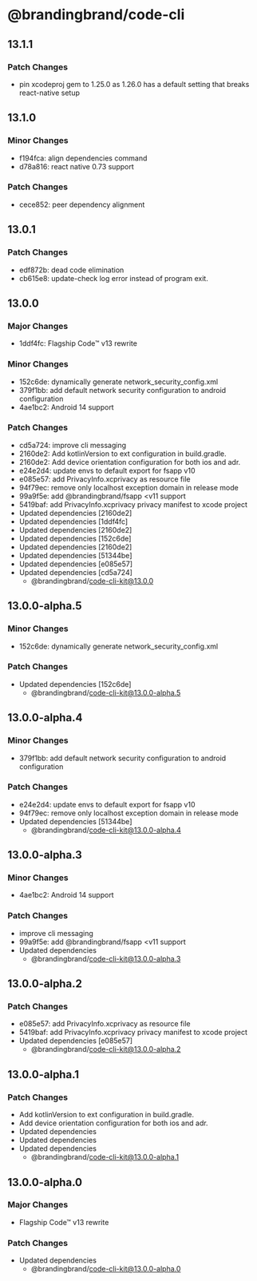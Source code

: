 # @brandingbrand/code-cli

## 13.1.1

### Patch Changes

- pin xcodeproj gem to 1.25.0 as 1.26.0 has a default setting that breaks react-native setup

## 13.1.0

### Minor Changes

- f194fca: align dependencies command
- d78a816: react native 0.73 support

### Patch Changes

- cece852: peer dependency alignment

## 13.0.1

### Patch Changes

- edf872b: dead code elimination
- cb615e8: update-check log error instead of program exit.

## 13.0.0

### Major Changes

- 1ddf4fc: Flagship Code™ v13 rewrite

### Minor Changes

- 152c6de: dynamically generate network_security_config.xml
- 379f1bb: add default network security configuration to android configuration
- 4ae1bc2: Android 14 support

### Patch Changes

- cd5a724: improve cli messaging
- 2160de2: Add kotlinVersion to ext configuration in build.gradle.
- 2160de2: Add device orientation configuration for both ios and adr.
- e24e2d4: update envs to default export for fsapp v10
- e085e57: add PrivacyInfo.xcprivacy as resource file
- 94f79ec: remove only localhost exception domain in release mode
- 99a9f5e: add @brandingbrand/fsapp <v11 support
- 5419baf: add PrivacyInfo.xcprivacy privacy manifest to xcode project
- Updated dependencies [2160de2]
- Updated dependencies [1ddf4fc]
- Updated dependencies [2160de2]
- Updated dependencies [152c6de]
- Updated dependencies [2160de2]
- Updated dependencies [51344be]
- Updated dependencies [e085e57]
- Updated dependencies [cd5a724]
  - @brandingbrand/code-cli-kit@13.0.0

## 13.0.0-alpha.5

### Minor Changes

- 152c6de: dynamically generate network_security_config.xml

### Patch Changes

- Updated dependencies [152c6de]
  - @brandingbrand/code-cli-kit@13.0.0-alpha.5

## 13.0.0-alpha.4

### Minor Changes

- 379f1bb: add default network security configuration to android configuration

### Patch Changes

- e24e2d4: update envs to default export for fsapp v10
- 94f79ec: remove only localhost exception domain in release mode
- Updated dependencies [51344be]
  - @brandingbrand/code-cli-kit@13.0.0-alpha.4

## 13.0.0-alpha.3

### Minor Changes

- 4ae1bc2: Android 14 support

### Patch Changes

- improve cli messaging
- 99a9f5e: add @brandingbrand/fsapp <v11 support
- Updated dependencies
  - @brandingbrand/code-cli-kit@13.0.0-alpha.3

## 13.0.0-alpha.2

### Patch Changes

- e085e57: add PrivacyInfo.xcprivacy as resource file
- 5419baf: add PrivacyInfo.xcprivacy privacy manifest to xcode project
- Updated dependencies [e085e57]
  - @brandingbrand/code-cli-kit@13.0.0-alpha.2

## 13.0.0-alpha.1

### Patch Changes

- Add kotlinVersion to ext configuration in build.gradle.
- Add device orientation configuration for both ios and adr.
- Updated dependencies
- Updated dependencies
- Updated dependencies
  - @brandingbrand/code-cli-kit@13.0.0-alpha.1

## 13.0.0-alpha.0

### Major Changes

- Flagship Code™ v13 rewrite

### Patch Changes

- Updated dependencies
  - @brandingbrand/code-cli-kit@13.0.0-alpha.0
